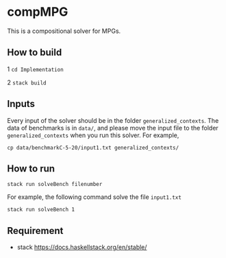 # compMPG

This is a compositional solver for MPGs.

## How to build
1 `cd Implementation`

2 `stack build`

## Inputs 
Every input of the solver should be in the folder `generalized_contexts`. 
The data of benchmarks is in `data/`, and please move the input file to the folder `generalized_contexts` when you run this solver. For example, 

`cp data/benchmarkC-5-20/input1.txt generalized_contexts/`

## How to run 
`stack run solveBench filenumber`

For example, the following command solve the file `input1.txt`

`stack run solveBench 1`



## Requirement 
- stack https://docs.haskellstack.org/en/stable/


